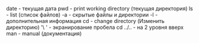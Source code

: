date - текущая дата
pwd - print working directory (текущая директория)
ls - list (список файлов)
    -a - скрытые файлы и директории
    -l - дополнительная информация
cd - change directory (Изменить директорию)
    '\ ' - экранирование пробела
    cd ../.. - на 2 уровня вверх
man <command> - manual (документация)


